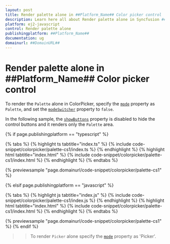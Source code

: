 ```yaml
---
layout: post
title: Render palette alone in ##Platform_Name## Color picker control | Syncfusion
description: Learn here all about Render palette alone in Syncfusion ##Platform_Name## Color picker control of Syncfusion Essential JS 2 and more.
platform: ej2-javascript
control: Render palette alone 
publishingplatform: ##Platform_Name##
documentation: ug
domainurl: ##DomainURL##
---
```


# Render palette alone in ##Platform_Name## Color picker control

To render the `Palette` alone in ColorPicker, specify the [`mode`](../../api/color-picker#mode) property as `Palette`, and set the [`modeSwitcher`](../../api/color-picker#modeswitcher) property to `false`.

In the following sample, the [`showButtons`](../../api/color-picker#showbuttons) property is disabled to hide the control buttons and it renders only the `Palette` area.

{% if page.publishingplatform == "typescript" %}

 {% tabs %}
{% highlight ts tabtitle="index.ts" %}
{% include code-snippet/colorpicker/palette-cs1/index.ts %}
{% endhighlight %}
{% highlight html tabtitle="index.html" %}
{% include code-snippet/colorpicker/palette-cs1/index.html %}
{% endhighlight %}
{% endtabs %}
        
{% previewsample "page.domainurl/code-snippet/colorpicker/palette-cs1" %}

{% elsif page.publishingplatform == "javascript" %}

{% tabs %}
{% highlight js tabtitle="index.js" %}
{% include code-snippet/colorpicker/palette-cs1/index.js %}
{% endhighlight %}
{% highlight html tabtitle="index.html" %}
{% include code-snippet/colorpicker/palette-cs1/index.html %}
{% endhighlight %}
{% endtabs %}

{% previewsample "page.domainurl/code-snippet/colorpicker/palette-cs1" %}
{% endif %}

>> To render `Picker` alone specify the [`mode`](../../api/color-picker#mode) property as 'Picker'.